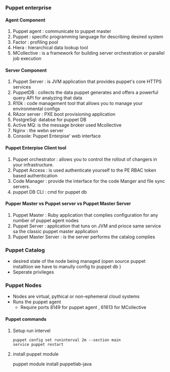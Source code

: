 ### Puppet enterprise


#### Agent Component

  1. Puppet agent  :  communicate to puppet master
  2. Puppet : specific programming language for describing desired system
  3. Factor : profiling pool
  4. Hiera :  hierarchical  data  lookup tool
  5. MCollective : is a framework for building server orchestration or parallel job execution



#### Server Component

  1. Puppet Server : is JVM application that provides puppet's core HTTPS services
  2. PuppetDB : collects the data puppet generates and offers a powerful query API for analyzing that data
  3. R10k : code management tool that allows you to manage your environmental configs
  4. RAzor server : PXE boot provisioning application
  5. PostgreSql: databse for puppet DB
  6. Active MQ: is the message broker used Mcollective
  7. Nginx :  the webn server
  8. Console: Puppet Enterpise' web interface


#### Puppet Enterpise Client tool

  1. Puppet orchestrator : allows you to control the rollout of changers in your infrastructure.
  2. Puppet Access : is used authenticate yourself to the PE RBAC token based authentication
  3. Code Manager  : provide the interface for the code Manger and file sync servers.
  4. puppet DB CLI : cmd for puppet db



#### Pupper Master vs Puppet server vs Puppet Master Server


  1. Puppet Master : Ruby application that complies configuration for any number of puppet agent nodes
  2. Puppet Server :  application that tuns on JVM and prioce same  service sa the classic puppet master application
  3. Puppet Master Server : is the server performs the catalog complies  


### Puppet Catalog

  * desired state of the node being managed (open source puppet installtion we have to manully config to puppet db )
  * Seperate privileges

###  Puppet Nodes

  * Nodes are virtual, pythical or non-ephemeral cloud systems
  * Runs the puppet agent
      * Require ports  8149 for puppet agent , 61613 for MCollective


#### Puppet commands

1. Setup run intervel

       puppet config set runinterval 2m --section main
       service puppet restart

2. install puppet module

      puppet module install puppetlab-java
